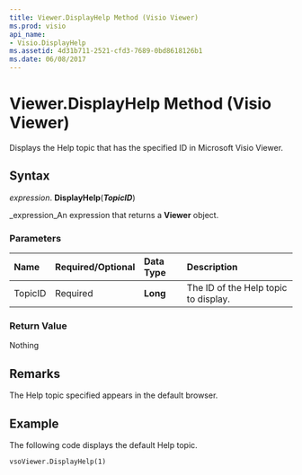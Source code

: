 ```yaml
---
title: Viewer.DisplayHelp Method (Visio Viewer)
ms.prod: visio
api_name:
- Visio.DisplayHelp
ms.assetid: 4d31b711-2521-cfd3-7689-0bd8618126b1
ms.date: 06/08/2017
---
```



# Viewer.DisplayHelp Method (Visio Viewer)

Displays the Help topic that has the specified ID in Microsoft Visio Viewer.


## Syntax

 _expression_. **DisplayHelp**(**_TopicID_**)

 _expression_An expression that returns a  **Viewer** object.


### Parameters



|**Name**|**Required/Optional**|**Data Type**|**Description**|
|:-----|:-----|:-----|:-----|
|TopicID|Required| **Long**|The ID of the Help topic to display.|

### Return Value

Nothing


## Remarks

The Help topic specified appears in the default browser.


## Example

The following code displays the default Help topic.


```vb
vsoViewer.DisplayHelp(1)
```



